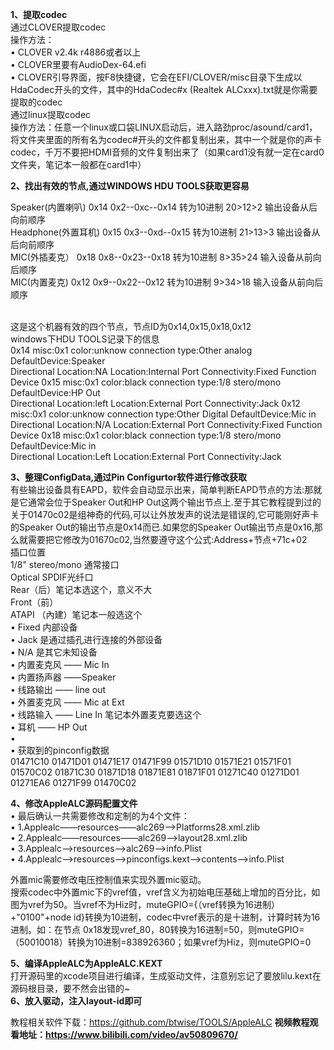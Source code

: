<b>1、提取codec</b></br>
通过CLOVER提取codec</br>
操作方法：</br>
•    CLOVER v2.4k r4886或者以上</br>
•    CLOVER里要有AudioDex-64.efi</br>
•    CLOVER引导界面，按F8快捷键，它会在EFI/CLOVER/misc目录下生成以HdaCodec开头的文件，其中的HdaCodec#x (Realtek ALCxxx).txt就是你需要提取的codec</br>
通过linux提取codec</br>
操作方法：任意一个linux或口袋LINUX启动后，进入路劲proc/asound/card1，将文件夹里面的所有名为codec#开头的文件都复制出来，其中一个就是你的声卡codec，千万不要把HDMI音频的文件复制出来了（如果card1没有就一定在card0文件夹，笔记本一般都在card1中）</br>

<b>2、找出有效的节点,通过WINDOWS HDU TOOLS获取更容易</b></br>

Speaker(内置喇叭)                0x14   0x2--0xc--0x14      转为10进制  20>12>2 输出设备从后向前顺序 </br> 
Headphone(外置耳机)            0x15   0x3--0xd--0x15     转为10进制  21>13>3  输出设备从后向前顺序</br>
MIC(外插麦克）                    0x18   0x8--0x23--0x18   转为10进制   8>35>24  输入设备从前向后顺序</br>
MIC(内置麦克)                      0x12   0x9--0x22--0x12    转为10进制  9>34>18   输入设备从前向后顺序</br></br>

这是这个机器有效的四个节点，节点ID为0x14,0x15,0x18,0x12</br>
windows下HDU TOOLS记录下的信息</br>
0x14  misc:0x1  color:unknow   connection type:Other analog  DefaultDevice:Speaker</br>
Directional Location:NA   Location:Internal Port Connectivity:Fixed Function Device
0x15   misc:0x1  color:black   connection type:1/8 stero/mono  DefaultDevice:HP Out</br>
Directional Location:left   Location:External Port Connectivity:Jack
0x12   misc:0x1  color:unknow  connection type:Other Digital  DefaultDevice:Mic in</br>
Directional Location:N/A  Location:External Port Connectivity:Fixed Function Device
0x18  misc:0x1  color:black  connection type:1/8 stero/mono  DefaultDevice:Mic in</br>
Directional Location:Left  Location:External Port Connectivity:Jack</br>

<b>3、整理ConfigData,通过Pin Configurtor软件进行修改获取</b></br>
有些输出设备具有EAPD，软件会自动显示出来，简单判断EAPD节点的方法:那就是它通常会位于Speaker Out和HP Out这两个输出节点上.至于其它教程提到过的关于01470c02是组神奇的代码,可以让外放发声的说法是错误的,它可能刚好声卡的Speaker Out的输出节点是0x14而已.如果您的Speaker Out输出节点是0x16,那么就需要把它修改为01670c02,当然要遵守这个公式:Address+节点+71c+02</br>
插口位置</br>
1/8" stereo/mono 通常接口</br>
Optical SPDIF光纤口 </br> 
Rear（后）笔记本选这个，意义不大</br>
Front（前）</br>
ATAPI （內建）笔记本一般选这个</br>
•    Fixed 内部设备</br>
•    Jack  是通过插孔进行连接的外部设备</br>
•    N/A   是其它未知设备</br>
•    内置麦克风 —— Mic In</br>
•    内置扬声器 ——Speaker</br>
•    线路输出 —— line out</br>
•    外置麦克风 —— Mic at Ext</br>
•    线路输入 —— Line In 笔记本外置麦克要选这个</br>
•    耳机 —— HP Out</br>
•    
•    获取到的pinconfig数据</br>
01471C10 01471D01 01471E17 01471F99 01571D10 01571E21 01571F01 01570C02 01871C30 01871D18 01871E81 01871F01 01271C40 01271D01 01271EA6 01271F99 01470C02</br>
   
<b>4、修改AppleALC源码配置文件</b></br>
•    最后确认一共需要修改和定制的为4个文件：</br>
•    1.Applealc——resources——alc269—>Platforms28.xml.zlib</br>
•    2.Applealc——resources——alc269—>layout28.xml.zlib</br>
•    3.Applealc—>resources—>alc269—>info.Plist</br>
•    4.Applealc—>resources—>pinconfigs.kext—>contents—>info.Plist</br>
 
外置mic需要修改电压控制值来实现外置mic驱动。</br>
搜索codec中外置mic下的vref值，vref含义为初始电压基础上增加的百分比，如图为vref为50。当vref不为Hiz时，muteGPIO={（vref转换为16进制）+"0100"+node id}转换为10进制，codec中vref表示的是十进制，计算时转为16进制。如：在节点 0x18发现vref_80，80转换为16进制=50，则muteGPIO=（50010018）转换为10进制=838926360；如果vref为Hiz，则muteGPIO=0</br>

<b>5、编译AppleALC为AppleALC.KEXT</b></br>
打开源码里的xcode项目进行编译，生成驱动文件，注意别忘记了要放lilu.kext在源码根目录，要不然会出错的~</br>
<b>6、放入驱动，注入layout-id即可</b></br>

教程相关软件下载：https://github.com/btwise/TOOLS/AppleALC
<b>视频教程观看地址：https://www.bilibili.com/video/av50809670/</b>
